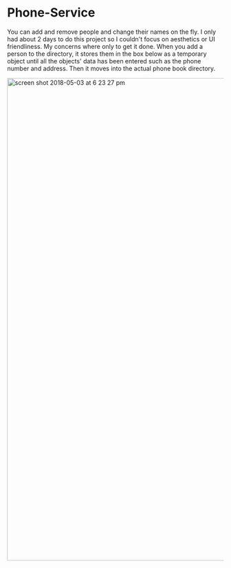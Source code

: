 # Phone-Service
You can add and remove people and change their names on the fly. I only had about 2 days to do this project so I couldn't focus on aesthetics or UI friendliness. My concerns where only to get it done. When you add a person to the directory, it stores them in the box below as a temporary object until all the objects' data has been entered such as the phone number and address. Then it moves into the actual phone book directory.

<img width="1120" alt="screen shot 2018-05-03 at 6 23 27 pm" src="https://user-images.githubusercontent.com/3750077/39607225-6506e4a4-4eff-11e8-807c-d05ef101d48c.png">

